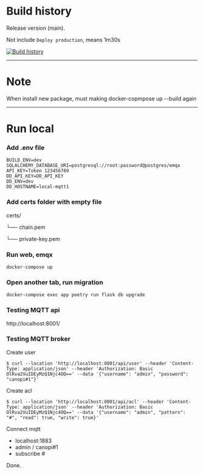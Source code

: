 # Build history

Release version (main).

Not include `Deploy production`, means 1m30s

[![Build history](https://buildstats.info/github/chart/eoh-jsc/era-mqtt?branch=main&&buildCount=30)](https://github.com/eoh-jsc/era-mqtt/actions)

---

# Note
When install new package, must making docker-copmpose up --build again

---

# Run local

### Add .env file
```
BUILD_ENV=dev 
SQLALCHEMY_DATABASE_URI=postgresql://root:password@postgres/emqx 
API_KEY=Token 123456789
DD_API_KEY=DD_API_KEY 
DD_ENV=dev
DD_HOSTNAME=local-mqtt1
```

### Add certs folder with empty file

certs/ 

└── chain.pem 

└── private-key.pem

### Run web, emqx
```
docker-compose up
```
### Open another tab, run migration
```
docker-compose exec app poetry run flask db upgrade 
```

### Testing MQTT api
http://localhost:8001/ 

### Testing MQTT broker
Create user
```
$ curl --location 'http://localhost:8001/api/user' --header 'Content-Type: application/json' --header 'Authorization: Basic OlRva2VuIDEyMzQ1Njc4OQ==' --data '{"username": "admin", "password": "canopi#1"}' 
```

Create acl
```
$ curl --location 'http://localhost:8001/api/acl' --header 'Content-Type: application/json' --header 'Authorization: Basic OlRva2VuIDEyMzQ1Njc4OQ==' --data '{"username": "admin", "pattern": "#", "read": true, "write": true}'
```

Connect mqtt
- localhost:1883
- admin / canopi#1
- subscribe #

Done.

